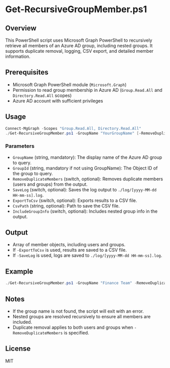 
# Get-RecursiveGroupMember.ps1

## Overview

This PowerShell script uses Microsoft Graph PowerShell to recursively retrieve all members of an Azure AD group, including nested groups. It supports duplicate removal, logging, CSV export, and detailed member information.

## Prerequisites

- Microsoft Graph PowerShell module (`Microsoft.Graph`)
- Permission to read group membership in Azure AD (`Group.Read.All` and `Directory.Read.All` scopes)
- Azure AD account with sufficient privileges

## Usage

```powershell
Connect-MgGraph -Scopes "Group.Read.All, Directory.Read.All"
./Get-RecursiveGroupMember.ps1 -GroupName "YourGroupName" [-RemoveDuplicateMembers] [-SaveLog] [-ExportToCsv] [-CsvPath <path>] [-IncludeGroupInfo]
```

### Parameters

- `GroupName` (string, mandatory): The display name of the Azure AD group to query.
- `GroupId` (string, mandatory if not using GroupName): The Object ID of the group to query.
- `RemoveDuplicateMembers` (switch, optional): Removes duplicate members (users and groups) from the output.
- `SaveLog` (switch, optional): Saves the log output to `./log/[yyyy-MM-dd HH-mm-ss].log`.
- `ExportToCsv` (switch, optional): Exports results to a CSV file.
- `CsvPath` (string, optional): Path to save the CSV file.
- `IncludeGroupInfo` (switch, optional): Includes nested group info in the output.

## Output

- Array of member objects, including users and groups.
- If `-ExportToCsv` is used, results are saved to a CSV file.
- If `-SaveLog` is used, logs are saved to `./log/[yyyy-MM-dd HH-mm-ss].log`.

## Example

```powershell
./Get-RecursiveGroupMember.ps1 -GroupName "Finance Team" -RemoveDuplicateMembers -SaveLog -ExportToCsv
```

## Notes

- If the group name is not found, the script will exit with an error.
- Nested groups are resolved recursively to ensure all members are included.
- Duplicate removal applies to both users and groups when `-RemoveDuplicateMembers` is specified.

## License

MIT
